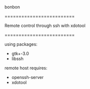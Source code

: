 bonbon

=========================

Remote control through ssh with xdotool

=========================

using packages:
 * gtk+-3.0
 * libssh

remote host requires:
 * openssh-server
 * xdotool

